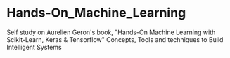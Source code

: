 # Hands-On_Machine_Learning

Self study on Aurelien Geron's book, "Hands-On Machine Learning with Scikit-Learn, Keras & Tensorflow" Concepts, Tools and techniques to Build Intelligent Systems
